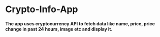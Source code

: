 # Crypto-Info-App
<h4> The app uses cryptocurrency API to fetch data like name, price, price change in past 24 hours, image etc and display it. <h4>
